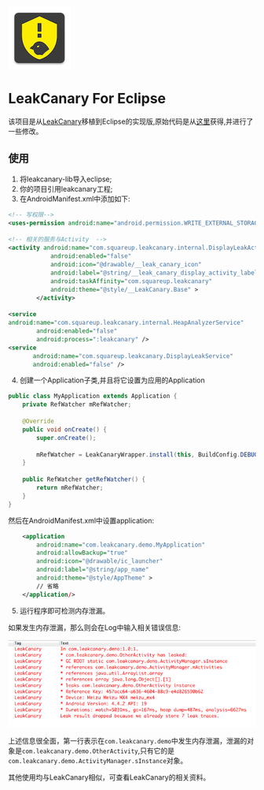 ![](images/leak_icon.png)
# LeakCanary For Eclipse
该项目是从[LeakCanary](https://github.com/square/leakcanary)移植到Eclipse的实现版,原始代码是从[这里](http://vjson.com/wordpress/leakcanary%E8%AE%A9android%E5%86%85%E5%AD%98%E6%B3%84%E6%BC%8F%E6%97%A0%E5%A4%84%E9%81%81%E5%BD%A2.html)获得,并进行了一些修改。

## 使用

1. 将leakcanary-lib导入eclipse;
2. 你的项目引用leakcanary工程;
3. 在AndroidManifest.xml中添加如下:

```xml
<!-- 写权限-->
<uses-permission android:name="android.permission.WRITE_EXTERNAL_STORAGE" />

<!-- 相关的服务与Activity  -->
<activity android:name="com.squareup.leakcanary.internal.DisplayLeakActivity"
            android:enabled="false"
            android:icon="@drawable/__leak_canary_icon"
            android:label="@string/__leak_canary_display_activity_label"
            android:taskAffinity="com.squareup.leakcanary"
            android:theme="@style/__LeakCanary.Base" >
        </activity>

<service
android:name="com.squareup.leakcanary.internal.HeapAnalyzerService"
        android:enabled="false"
        android:process=":leakcanary" />
<service
       android:name="com.squareup.leakcanary.DisplayLeakService"
       android:enabled="false" />
``` 
4. 创建一个Application子类,并且将它设置为应用的Application

```java
public class MyApplication extends Application {
    private RefWatcher mRefWatcher;

    @Override
    public void onCreate() {
        super.onCreate();

        mRefWatcher = LeakCanaryWrapper.install(this, BuildConfig.DEBUG);
    }

    public RefWatcher getRefWatcher() {
        return mRefWatcher;
    }
}
```

然后在AndroidManifest.xml中设置application: 

```xml
    <application
        android:name="com.leakcanary.demo.MyApplication"
        android:allowBackup="true"
        android:icon="@drawable/ic_launcher"
        android:label="@string/app_name"
        android:theme="@style/AppTheme" >
        // 省略
    </application/>
```
5. 运行程序即可检测内存泄漏。

如果发生内存泄漏，那么则会在Log中输入相关错误信息: 

![](images/leak.png)

上述信息很全面，第一行表示在`com.leakcanary.demo`中发生内存泄漏，泄漏的对象是`com.leakcanary.demo.OtherActivity`,只有它的是`com.leakcanary.demo.ActivityManager.sInstance`对象。

其他使用均与LeakCanary相似，可查看LeakCanary的相关资料。